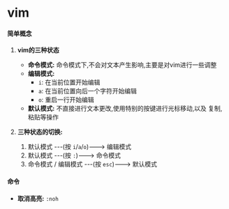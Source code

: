 # vim

#### 简单概念

1. **vim的三种状态**
    * **命令模式:** 
        命令模式下,不会对文本产生影响,主要是对vim进行一些调整
    * **编辑模式:**
        * `i`: 在当前位置开始编辑
        * `a`: 在当前位置向后一个字符开始编辑
        * `o`: 重启一行开始编辑
    * **默认模式:**
        不直接进行文本更改,使用特别的按键进行光标移动,以及 复制,粘贴等操作

1. **三种状态的切换:**
     1. 默认模式 ---(按 `i`/`a`/`o`)---> 编辑模式
     1. 默认模式 ---(按 `:`)---> 命令模式
     1. 命令模式 / 编辑模式 ---(按 `esc`)---> 默认模式 

#### 命令
* **取消高亮:** `:noh`
